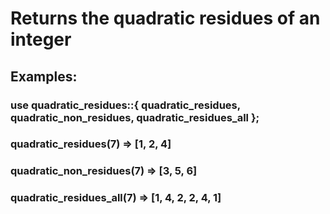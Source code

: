 # Returns the quadratic residues of an integer

##  Examples:

###  use quadratic_residues::{ quadratic_residues, quadratic_non_residues, quadratic_residues_all };

### quadratic_residues(7) => [1, 2, 4]
### quadratic_non_residues(7) => [3, 5, 6]
### quadratic_residues_all(7) => [1, 4, 2, 2, 4, 1]
